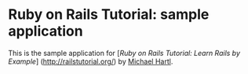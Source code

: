 # Ruby on Rails Tutorial: sample application

This is the sample application for
[*Ruby on Rails Tutorial: Learn Rails by Example*]
(http://railstutorial.org/)
by [Michael Hartl](http://michaelhartl.com/).